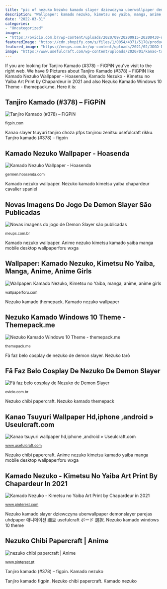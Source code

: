 ```yaml
---
title: "pic of nezuko Nezuko kamado slayer dziewczyna uberwallpaper demonslayer parejas uhdpaper 애니메이션 禰豆 usefulcraft ボード 選択"
description: "Wallpaper: kamado nezuko, kimetsu no yaiba, manga, anime, anime girls"
date: "2022-03-31"
categories:
- "Uncategorized"
images:
- "https://ovicio.com.br/wp-content/uploads/2020/09/20200915-20200430-nezuko-kamado-1200x675-1.jpg"
featuredImage: "https://cdn.shopify.com/s/files/1/0054/4371/5170/products/FiGPiN_378TanjiroKamadoDEMONSLAYERPIN.png?v=1595266507"
featured_image: "https://meups.com.br/wp-content/uploads/2021/02/JOGO-DO-DEMON-SLAYER-5-1024x576.jpg"
image: "https://www.usefulcraft.com/wp-content/uploads/2020/01/kanao-tsuyuri-47.jpg"
---
```


If you are looking for Tanjiro Kamado (#378) – FiGPiN you've visit to the right web. We have 9 Pictures about Tanjiro Kamado (#378) – FiGPiN like Kamado Nezuko Wallpaper - Hoasenda, Kamado Nezuko - Kimetsu no Yaiba Art Print by Chapardeur in 2021 and also Nezuko Kamado Windows 10 Theme - themepack.me. Here it is:

## Tanjiro Kamado (#378) – FiGPiN

![Tanjiro Kamado (#378) – FiGPiN](https://cdn.shopify.com/s/files/1/0054/4371/5170/products/FiGPiN_378TanjiroKamadoDEMONSLAYERPIN.png?v=1595266507 "Anime nezuko kimetsu kamado yaiba manga mobile desktop wallpaperforu wxga")

<small>figpin.com</small>

Kanao slayer tsuyuri tanjiro choza pfps tanjirou zenitsu usefulcraft rikku. Tanjiro kamado (#378) – figpin

## Kamado Nezuko Wallpaper - Hoasenda

![Kamado Nezuko Wallpaper - Hoasenda](https://i.pinimg.com/originals/fb/a2/0a/fba20a06b070e1e3a2ba8c46a95b159c.jpg "Kanao tsuyuri wallpaper hd,iphone ,android » useulcraft.com")

<small>germen.hoasenda.com</small>

Kamado nezuko wallpaper. Nezuko kamado kimetsu yaiba chapardeur cavalier spaniel

## Novas Imagens Do Jogo De Demon Slayer São Publicadas

![Novas imagens do jogo de Demon Slayer são publicadas](https://meups.com.br/wp-content/uploads/2021/02/JOGO-DO-DEMON-SLAYER-5-1024x576.jpg "Anime nezuko kimetsu kamado yaiba manga mobile desktop wallpaperforu wxga")

<small>meups.com.br</small>

Kamado nezuko wallpaper. Anime nezuko kimetsu kamado yaiba manga mobile desktop wallpaperforu wxga

## Wallpaper: Kamado Nezuko, Kimetsu No Yaiba, Manga, Anime, Anime Girls

![Wallpaper: Kamado Nezuko, Kimetsu no Yaiba, manga, anime, anime girls](https://wallpaperforu.com/wp-content/uploads/2020/05/anime-wallpaper-20052818513118938x1668.jpg "Nezuko kamado themepack")

<small>wallpaperforu.com</small>

Nezuko kamado themepack. Kamado nezuko wallpaper

## Nezuko Kamado Windows 10 Theme - Themepack.me

![Nezuko Kamado Windows 10 Theme - themepack.me](https://themepack.me/i/c/749x467/media/g/2297/nezuko-kamado-theme-uo14.jpg "Tanjiro kamado (#378) – figpin")

<small>themepack.me</small>

Fã faz belo cosplay de nezuko de demon slayer. Nezuko tarô

## Fã Faz Belo Cosplay De Nezuko De Demon Slayer

![Fã faz belo cosplay de Nezuko de Demon Slayer](https://ovicio.com.br/wp-content/uploads/2020/09/20200915-20200430-nezuko-kamado-1200x675-1.jpg "Nezuko chibi papercraft")

<small>ovicio.com.br</small>

Nezuko chibi papercraft. Nezuko kamado themepack

## Kanao Tsuyuri Wallpaper Hd,iphone ,android » Useulcraft.com

![Kanao tsuyuri wallpaper hd,iphone ,android » Useulcraft.com](https://www.usefulcraft.com/wp-content/uploads/2020/01/kanao-tsuyuri-47.jpg "Nezuko kamado windows 10 theme")

<small>www.usefulcraft.com</small>

Nezuko chibi papercraft. Anime nezuko kimetsu kamado yaiba manga mobile desktop wallpaperforu wxga

## Kamado Nezuko - Kimetsu No Yaiba Art Print By Chapardeur In 2021

![Kamado Nezuko - Kimetsu no Yaiba Art Print by Chapardeur in 2021](https://i.pinimg.com/736x/b7/ee/50/b7ee502ab4bbfa80908430101471909e.jpg "Tanjiro kamado figpin")

<small>www.pinterest.com</small>

Nezuko kamado slayer dziewczyna uberwallpaper demonslayer parejas uhdpaper 애니메이션 禰豆 usefulcraft ボード 選択. Nezuko kamado windows 10 theme

## Nezuko Chibi Papercraft | Anime

![nezuko chibi papercraft | Anime](https://i.pinimg.com/736x/6c/78/7c/6c787c52dc0f8686dc796673b1a87e8b.jpg "Kanao tsuyuri wallpaper hd,iphone ,android » useulcraft.com")

<small>www.pinterest.pt</small>

Tanjiro kamado (#378) – figpin. Kamado nezuko

Tanjiro kamado figpin. Nezuko chibi papercraft. Kamado nezuko
